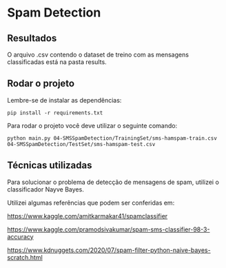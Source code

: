 # Spam Detection

## Resultados

O arquivo .csv contendo o dataset de treino com as mensagens classificadas está na pasta results.

## Rodar o projeto

Lembre-se de instalar as dependências:

```
pip install -r requirements.txt
```

Para rodar o projeto você deve utilizar o seguinte comando:

```
python main.py 04-SMSSpamDetection/TrainingSet/sms-hamspam-train.csv 04-SMSSpamDetection/TestSet/sms-hamspam-test.csv
```

## Técnicas utilizadas

Para solucionar o problema de detecção de mensagens de spam, utilizei o classificador Nayve Bayes.

Utilizei algumas referências que podem ser conferidas em:

https://www.kaggle.com/amitkarmakar41/spamclassifier

https://www.kaggle.com/pramodsivakumar/spam-sms-classifier-98-3-accuracy

https://www.kdnuggets.com/2020/07/spam-filter-python-naive-bayes-scratch.html